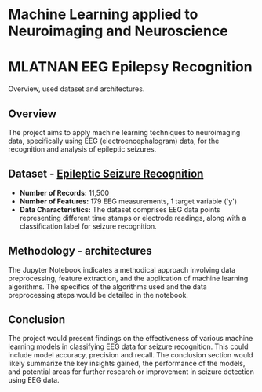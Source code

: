 # Machine Learning applied to Neuroimaging and Neuroscience

# MLATNAN EEG Epilepsy Recognition

Overview, used dataset and architectures.

## Overview

The project aims to apply machine learning techniques to neuroimaging data, specifically using EEG (electroencephalogram) data, for the recognition and analysis of epileptic seizures.

## Dataset - [Epileptic Seizure Recognition](https://www.kaggle.com/datasets/harunshimanto/epileptic-seizure-recognition)
- **Number of Records:** 11,500
- **Number of Features:** 179 EEG measurements, 1 target variable ('y')
- **Data Characteristics:** The dataset comprises EEG data points representing different time stamps or electrode readings, along with a classification label for seizure recognition.

## Methodology - architectures

The Jupyter Notebook indicates a methodical approach involving data preprocessing, feature extraction, and the application of machine learning algorithms. The specifics of the algorithms used and the data preprocessing steps would be detailed in the notebook.

## Conclusion

The project would present findings on the effectiveness of various machine learning models in classifying EEG data for seizure recognition. This could include model accuracy, precision and recall. The conclusion section would likely summarize the key insights gained, the performance of the models, and potential areas for further research or improvement in seizure detection using EEG data.
